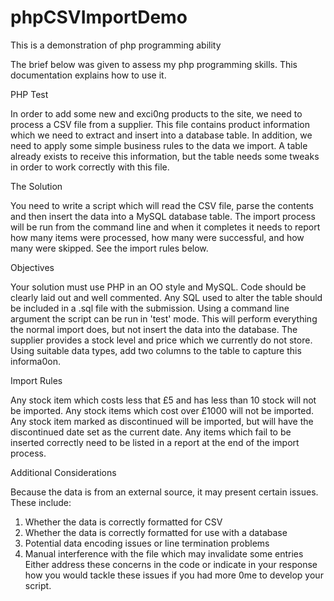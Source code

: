 # phpCSVImportDemo
This is a demonstration of php programming ability

The brief below was given to assess my php programming skills. This documentation explains how to use it.

PHP Test

In order to add some new and exci0ng products to the site, we need to process a CSV file from a supplier.
This file contains product information which we need to extract and insert into a database table.
In addition, we need to apply some simple business rules to the data we import. A table already exists to receive this information, but the table needs some tweaks in order to work correctly with this file.

The Solution

You need to write a script which will read the CSV file, parse the contents and then insert the data into a MySQL database table.
The import process will be run from the command line and when it completes it needs to report how many items were processed, how many were successful, and how many were skipped. See the import rules below.

Objectives

Your solution must use PHP in an OO style and MySQL. Code should be clearly laid out and well commented.
Any SQL used to alter the table should be included in a .sql file with the submission.
Using a command line argument the script can be run in 'test' mode. This will perform everything the normal import does, but not insert the data into the database.
The supplier provides a stock level and price which we currently do not store. Using suitable data types, add two columns to the table to capture this informa0on.

Import Rules

Any stock item which costs less that £5 and has less than 10 stock will not be imported. 
Any stock items which cost over £1000 will not be imported.
Any stock item marked as discontinued will be imported, but will have the discontinued date set as the current date.
Any items which fail to be inserted correctly need to be listed in a report at the end of the import process.

Additional Considerations

Because the data is from an external source, it may present certain issues. These include:
1. Whether the data is correctly formatted for CSV
2. Whether the data is correctly formatted for use with a database
3. Potential data encoding issues or line termination problems
4. Manual interference with the file which may invalidate some entries
Either address these concerns in the code or indicate in your response how you would tackle these issues if you had more 0me to develop your script.
